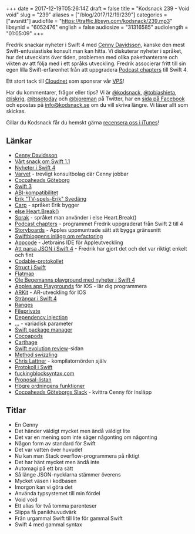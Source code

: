 +++
date = 2017-12-19T05:26:14Z
draft = false
title = "Kodsnack 239 - Void void"
slug = "239"
aliases = ["/blog/2017/12/19/239"]
categories = ["avsnitt"]
audiofile = "https://traffic.libsyn.com/kodsnack/239.mp3"
libsynid = "6052476"
english = false
audiosize = "31316585"
audiolength = "01:05:09"
+++

Fredrik snackar nyheter i Swift 4 med [Cenny Davidsson](https://twitter.com/Cennydavidsson), kanske den mest Swift-entusiastiske konsult man kan hitta. Vi diskuterar nyheter i språket, hur det utvecklats över tiden, problemen med olika pakethanterare och vikten av att följa med i ett språks utveckling. Fredrik associerar fritt till sin egen lilla Swift-erfarenhet från att uppgradera  [Podcast chapters](http://chaptersapp.com/) till Swift 4.

Ett stort tack till [Cloudnet](http://www.cloudnet.se) som sponsrar vår [VPS](http://en.wikipedia.org/wiki/Virtual_private_server)!

Har du kommentarer, frågor eller tips? Vi är [@kodsnack](https://www.twitter.com/kodsnack), [@tobiashieta](https://www.twitter.com/tobiashieta), [@iskrig](https://www.twitter.com/iskrig), [@itssotoday](https://twitter.com/itssotoday) och [@bjoreman](https://www.twitter.com/bjoreman) på Twitter, har en [sida på Facebook](https://www.facebook.com/kodsnack) och epostas på [info@kodsnack.se](mailto:info@kodsnack.se) om du vill skriva längre. Vi läser allt som skickas.

Gillar du Kodsnack får du hemskt gärna [recensera oss i iTunes](http://itunes.apple.com/se/podcast/kodsnack/id561631498?l=en)!

## Länkar ##
* [Cenny Davidsson](https://twitter.com/Cennydavidsson)
* [Vårt snack om Swift 1.1](http://kodsnack.se/91/)
* [Nyheter i Swift 4](https://developer.apple.com/videos/play/wwdc2017/402/)
* [Varvet](https://www.varvet.se/) - trevligt konsultbolag där Cenny jobbar
* [Cocoaheads Göteborg](https://www.meetup.com/cocoaheads-goteborg/)
* [Swift 3](https://swift.org/blog/swift-3-0-released/)
* [ABI-kompatibilitet](https://en.wikipedia.org/wiki/Application_binary_interface)
* [Erik "TV-spels-Erik" Svedäng](https://eriksvedang.com/)
* [Carp](https://github.com/carp-lang/Carp) - språket Erik bygger
* [else Heart.Break()](http://elseheartbreak.com/)
* [Sprak](https://github.com/eriksvedang/Sprak) - språket man använder i else Heart.Break()
* [Podcast chapters](http://chaptersapp.com/) - programmet Fredrik uppgraderat från Swift 2 till 4
* [Storyboards](https://developer.apple.com/library/content/documentation/General/Conceptual/Devpedia-CocoaApp/Storyboard.html) - Apples uppmuntrade sätt att bygga gränssnitt
* [Swiftbloggens inlägg om refactoring](https://swift.org/blog/swift-local-refactoring/)
* [Appcode](https://www.jetbrains.com/objc/) - Jetbrains IDE för Appleutveckling
* [Att parsa JSON i Swift 4](https://benscheirman.com/2017/06/swift-json/) - Fredrik har gjort det och det var riktigt enkelt och fint
* [Codable-protokollet](https://developer.apple.com/documentation/swift/codable)
* [Struct i Swift](https://www.raywenderlich.com/116714/swift-tutorial-introducing-structures)
* [Flatmap](https://www.natashatherobot.com/swift-2-flatmap/)
* [Ole Begemanns playground med nyheter i Swift 4](https://oleb.net/blog/2017/05/whats-new-in-swift-4-playground/)
* [Apples app Playgrounds](https://www.apple.com/swift/playgrounds/) för IOS - lär dig programmera
* [ARKit](https://developer.apple.com/arkit/) - AR-utveckling för IOS
* [Strängar i Swift 4](https://medium.com/@johnsundell/exploring-the-new-string-api-in-swift-4-ce7d2c1cae00)
* [Ranges](https://developer.apple.com/documentation/swift/range)
* [Fileprivate](https://developer.apple.com/library/content/documentation/Swift/Conceptual/Swift_Programming_Language/AccessControl.html)
* [Dependency injection](https://en.wikipedia.org/wiki/Dependency_injection)
* [...](https://developer.apple.com/library/content/documentation/Swift/Conceptual/Swift_Programming_Language/Functions.html#//apple_ref/doc/uid/TP40014097-CH10-ID166) - variadisk parameter
* [Swift package manager](https://swift.org/package-manager/)
* [Cocoapods](https://cocoapods.org/)
* [Carthage](https://github.com/Carthage/Carthage/)
* [Swift evolution review](https://apple.github.io/swift-evolution/)-sidan
* [Method swizzling](http://nshipster.com/method-swizzling/)
* [Chris Lattner](http://www.nondot.org/sabre/) - kompilatornörden själv
* [Protokoll i Swift](https://medium.com/@abhimuralidharan/all-about-protocols-in-swift-11a72d6ea354)
* [fuckingblocksyntax.com](http://fuckingblocksyntax.com/)
* [Proposal-listan](https://github.com/apple/swift-evolution/tree/master/proposals)
* [Högre ordningens funktioner](https://en.wikipedia.org/wiki/Higher-order_function)
* [Cocoaheads Göteborgs Slack](https://cocoaheads-gbg.slack.com/) - kvittra Cenny för insläpp

## Titlar ##
* En Cenny
* Det händer väldigt mycket men ändå väldigt lite
* Det var en mening som inte säger någonting om någonting
* Någon form av standard för Swift
* Det var vatten över huvudet
* Nu kan man Stack overflow-programmera på riktigt
* Det har hänt mycket men ändå inte
* Automagi på ett bra sätt
* Så länge JSON-nycklarna stämmer överens
* Mycket väsen i kodbasen
* Imorgon kan vi göra det
* Använda typsystemet till min fördel
* Void void
* Ett alias för två tomma parenteser
* Slippa få panikhuvudvärk
* Från urgammal Swift till lite för gammal Swift
* Swift 4 med gammal syntax